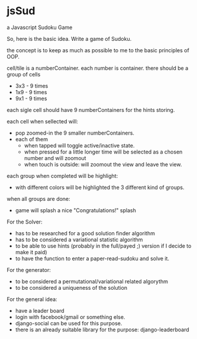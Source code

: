 # jsSud
a Javascript Sudoku Game

So, here is the basic idea.
Write a game of Sudoku.

the concept is to keep as much as possible to me to the basic principles of OOP.

cell/tile is a numberContainer.
each number is container.
there should be a group of cells
 - 3x3 - 9 times
 - 1x9 - 9 times
 - 9x1 - 9 times

each sigle cell should have 9 numberContainers for the hints storing.

each cell when sellected will:
 - pop zoomed-in the 9 smaller numberContainers.
 - each of them
 	- when tapped will toggle active/inactive state.
 	- when pressed for a little longer time will be selected as a chosen number and will zoomout
 	- when touch is outside: will zoomout the view and leave the view.

each group when completed will be highlight:
 - with different colors will be highlighted the 3 different kind of groups. 

when all groups are done:
 - game will splash a nice "Congratulations!" splash



 For the Solver:
  - has to be researched for a good solution finder algorithm
  - has to be considered a variational statistic algorithm 
  - to be able to use hints (probably in the full/payed ;) version if I decide to make it paid)
  - to have the function to enter a paper-read-sudoku and solve it.

For the generator:
  - to be considered a permutational/variational related algorythm
  - to be considered a uniqueness of the solution

For the general idea:
 - have a leader board
 - login with facebook/gmail or something else.
 - django-social can be used for this purpose.
 - there is an already suitable library for the purpose: django-leaderboard